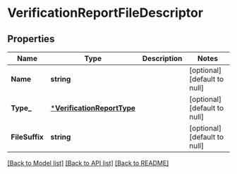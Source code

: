 # VerificationReportFileDescriptor

## Properties
Name | Type | Description | Notes
------------ | ------------- | ------------- | -------------
**Name** | **string** |  | [optional] [default to null]
**Type_** | [***VerificationReportType**](VerificationReportType.md) |  | [optional] [default to null]
**FileSuffix** | **string** |  | [optional] [default to null]

[[Back to Model list]](../README.md#documentation-for-models) [[Back to API list]](../README.md#documentation-for-api-endpoints) [[Back to README]](../README.md)

